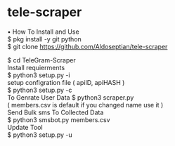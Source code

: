 # tele-scraper
• How To Install and Use  
$ pkg install -y git python  
$ git clone https://github.com/Aldoseptian/tele-scraper

$ cd TeleGram-Scraper      
Install requierments  
$ python3 setup.py -i      
setup configration file ( apiID, apiHASH )  
$ python3 setup.py -c      
To Genrate User Data 
$ python3 scraper.py      
( members.csv is default if you changed name use it )     
Send Bulk sms To Collected Data  
$ python3 smsbot.py members.csv      
Update Tool  
$ python3 setup.py -u
